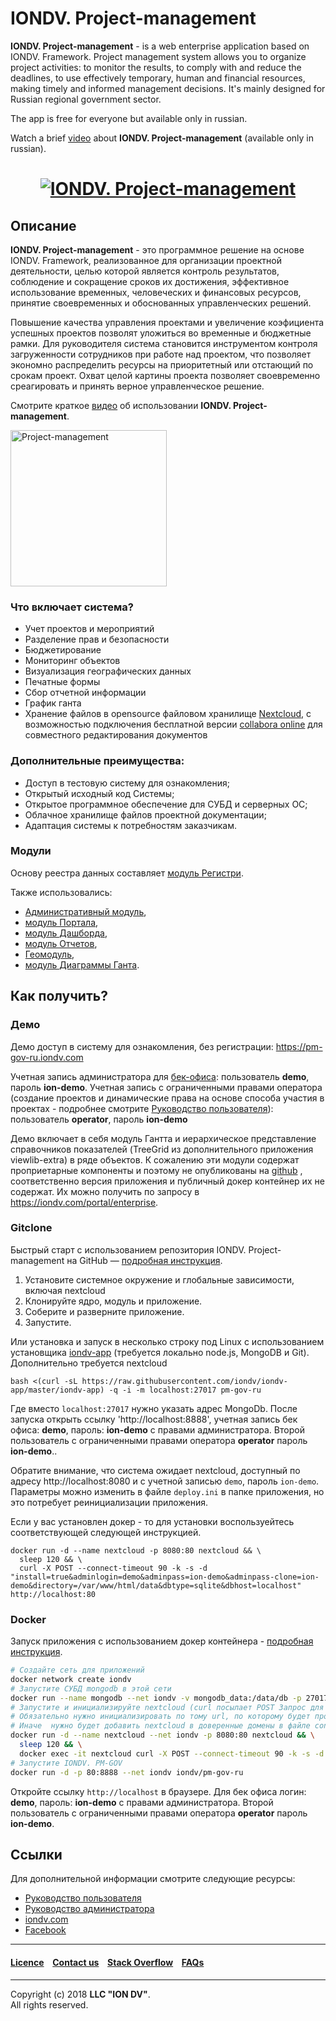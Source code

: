 # IONDV. Project-management

**IONDV. Project-management** - is a web enterprise application based on IONDV. Framework. 
Project management system allows you to organize project activities: to monitor the results, 
to comply with and reduce the deadlines, to use effectively temporary, human and 
financial resources, making timely and informed management decisions. It's mainly designed for Russian regional government sector.

The app is free for everyone but available only in russian. 

Watch a brief [video](https://www.youtube.com/watch?v=AsY2D5quPQs&feature=youtu.be) about **IONDV. Project-management** (available only in russian).

<h1 align="center"> <a href="https://www.iondv.com/"><img src="/images/pm2.png" alt="IONDV. Project-management" align="center"></a>
</h1>  

## Описание  

**IONDV. Project-management** - это программное решение на основе IONDV. Framework, реализованное для организации проектной деятельности, целью которой является контроль результатов, соблюдение и сокращение сроков их достижения, эффективное использование временных, человеческих и финансовых ресурсов, принятие своевременных и обоснованных управленческих решений.

Повышение качества управления проектами и увеличение коэфициента успешных проектов позволят уложиться во временные и бюджетные рамки. Для руководителя система становится инструментом контроля загруженности сотрудников при работе над проектом, что позволяет экономно распределить ресурсы на приоритетный или отстающий по срокам проект. 
Охват целой картины проекта позволяет своевременно среагировать и принять верное управленческое решение. 

Смотрите краткое [видео](https://www.youtube.com/watch?v=AsY2D5quPQs&feature=youtu.be) об использовании **IONDV. Project-management**.

<a href="https://www.youtube.com/watch?v=AsY2D5quPQs&feature=youtu.be" target="_blank"><img src="/images/IONDV.PM_video.png" height="250px" alt="Project-management"></a>

### Что включает система?

* Учет проектов и мероприятий
* Разделение прав и безопасности
* Бюджетирование
* Мониторинг объектов
* Визуализация географических данных
* Печатные формы
* Сбор отчетной информации
* График ганта
* Хранение файлов в opensource файловом хранилище [Nextcloud](https://nextcloud.com), с возможностью подключения бесплатной версии [collabora online](https://www.collaboraoffice.com/) для совместного редактирования документов

### Дополнительные преимущества:

* Доступ в тестовую систему для ознакомления;
* Открытый исходный код Системы;
* Открытое программное обеспечение для СУБД и серверных ОС;
* Облачное хранилище файлов проектной документации; 
* Адаптация системы к потребностям заказчикам.

### Модули

Основу реестра данных составляет [модуль Регистри](https://github.com/iondv/registry). 

Также использовались:  
* [Административный модуль](https://github.com/iondv/ionadmin), 
* [модуль Портала](https://github.com/iondv/portal), 
* [модуль Дашборда](https://github.com/iondv/dashboard), 
* [модуль Отчетов](https://github.com/iondv/report), 
* [Геомодуль](https://github.com/iondv/geomap), 
* [модуль Диаграммы Ганта](https://github.com/iondv/gantt-chart).

## Как получить?  

### Демо

Демо доступ в систему для ознакомления, без регистрации: https://pm-gov-ru.iondv.com

Учетная запись администратора для [бек-офиса](https://pm-gov-ru.iondv.com/registry): пользователь **demo**, пароль **ion-demo**. 
Учетная запись с ограниченными правами оператора (создание проектов и динамические права на основе способа участия в проектах - 
подробнее смотрите [Руководство пользователя](manuals/RP_pm.docx)): пользователь **operator**, пароль **ion-demo**

Демо включает в себя модуль Гантта и иерархическое представление справочников показателей (TreeGrid из дополнительного приложения viewlib-extra) в ряде объектов. К сожалению эти модули содержат проприетарные компоненты и поэтому не опубликованы на [github](https://github.com/iondv) , соответственно версия приложения и публичный докер контейнер их не содержат. Их можно получить по запросу в https://iondv.com/portal/enterprise.

### Gitclone

Быстрый старт с использованием репозитория IONDV. Project-management на GitHub — [подробная инструкция](https://github.com/iondv/framework/blob/master/docs/ru/readme.md#быстрый-старт-с-использованием-репозитория).  

1. Установите системное окружение и глобальные зависимости, включая nextcloud
2. Клонируйте ядро, модуль и приложение.
3. Соберите и разверните приложение.
4. Запустите.

Или установка и запуск в несколько строку под Linux с использованием установщика [iondv-app](https://github.com/iondv/iondv-app) (требуется локально node.js, MongoDB и Git). Дополнительно требуется nextcloud
```
bash <(curl -sL https://raw.githubusercontent.com/iondv/iondv-app/master/iondv-app) -q -i -m localhost:27017 pm-gov-ru
```
Где вместо `localhost:27017` нужно указать адрес MongoDb. После запуска открыть ссылку 'http://localhost:8888', учетная запись бек офиса: **demo**, пароль: **ion-demo** с правами администратора. Второй пользователь с ограниченными правами оператора **operator** пароль **ion-demo**..

Обратите внимание, что система ожидает nextcloud, доступный по адресу http://localhost:8080 и с учетной записью `demo`, пароль `ion-demo`. Параметры можно изменить в файле `deploy.ini` в папке приложения, но это потребует реинициализации приложения. 

Если у вас установлен докер - то для установки воспользуейтесь соответствующей следующей инструкцией.
```
docker run -d --name nextcloud -p 8080:80 nextcloud && \
  sleep 120 && \
  curl -X POST --connect-timeout 90 -k -s -d "install=true&adminlogin=demo&adminpass=ion-demo&adminpass-clone=ion-demo&directory=/var/www/html/data&dbtype=sqlite&dbhost=localhost" http://localhost:80
```

### Docker

Запуск приложения с использованием докер контейнера - [подробная инструкция](https://hub.docker.com/r/iondv/pm-gov-ru).

```bash
# Создайте сеть для приложений
docker network create iondv
# Запустите СУБД mongodb в этой сети 
docker run --name mongodb --net iondv -v mongodb_data:/data/db -p 27017:27017 -d mongo
# Запустите и инициализируйте nextcloud (curl посылает POST Запрос для инициализации конейнера, но можно подключиться и сконфигурировать через браузер localhost:80)
# Обязательно нужно инициализировать по тому url, по которому будет происходить обращение к nextcloud. Для этого надо или указать адрес обращения вместо `http://localhost:80` или передать в заголовке адрес хоста - `Host: nextcloud`.
# Иначе  нужно будет добавить nextcloud в доверенные домены в файле config/config.php
docker run -d --name nextcloud --net iondv -p 8080:80 nextcloud && \
  sleep 120 && \
  docker exec -it nextcloud curl -X POST --connect-timeout 90 -k -s -d "install=true&adminlogin=demo&adminpass=ion-demo&adminpass-clone=ion-demo&directory=/var/www/html/data&dbtype=sqlite&dbhost=localhost" -H "Host: nextcloud" http://localhost:80
# Запустите IONDV. PM-GOV
docker run -d -p 80:8888 --net iondv iondv/pm-gov-ru
```

Откройте ссылку `http://localhost` в браузере. Для бек офиса логин: **demo**, пароль: **ion-demo** с правами администратора. Второй пользователь с ограниченными правами оператора **operator** пароль **ion-demo**. 


## Ссылки

Для дополнительной информации смотрите следующие ресурсы:

* [Руководство пользователя](manuals/RP_pm.docx)
* [Руководство администратора](manuals/RA_pm.docx)
* [iondv.com](https://iondv.com/)  
* [Facebook](https://www.facebook.com/iondv/)


--------------------------------------------------------------------------  


#### [Licence](/LICENSE) &ensp;  [Contact us](https://iondv.com/contacts) &ensp; [Stack Overflow](https://stackoverflow.com/questions/tagged/iondv) &ensp; [FAQs](/faqs.md)          
<div><img src="https://mc.iondv.com/watch/github/docs/app/pm-gov-ru" style="position:absolute; left:-9999px;" height=1 width=1 alt="iondv metrics"></div>


--------------------------------------------------------------------------  

Copyright (c) 2018 **LLC "ION DV"**.  
All rights reserved.  
